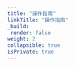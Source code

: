 ```yaml
---
title: "操作指南"
linkTitle: "操作指南"
_build:
 render: false 
weight: 2
collapsible: true
isPrivate: true
---
```


